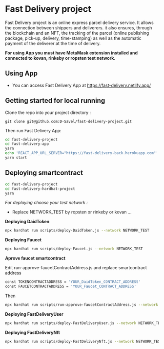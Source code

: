 
# Fast Delivery project

Fast Delivery project is an online express parcel delivery service. It allows the connection between shippers and deliverers. it also ensures, through the blockchain and an NFT, the tracking of the parcel (online publishing package, pick-up, delivery, time-stamping) as well as the automatic payment of the deliverer at the time of delivery.

**For using App you must have MetaMask extension installed and connected to kovan, rinkeby or ropsten test network.**

## Using App ##

- You can access Fast Delivery App at https://fast-delivery.netlify.app/

## Getting started for local running

Clone the repo into your project directory :

  `git clone git@github.com:D-Savel/fast-delivery-project.git`

Then run Fast Delivery App:
  
  ```sh
  cd fast-delivery-project
  cd fast-delivery-app
  yarn
  echo 'REACT_APP_URL_SERVER="https://fast-delivery-back.herokuapp.com"' > .env
  yarn start
  ```

## Deploying smartcontract
  
  ```sh
  cd fast-delivery-project
  cd fast-delivery-hardhat-project
  yarn
  ```

*For deploying choose your test network :*
- Replace NETWORK_TEST by ropsten or rinkeby or kovan ...

**Deploying DaidToken**

  ```sh
  npx hardhat run scripts/deploy-DaidToken.js --network NETWORK_TEST
  ```

**Deploying Faucet**

  ```sh
  npx hardhat run scripts/deploy-Faucet.js --network NETWORK_TEST
  ```

**Aprove faucet smartcontract**

 Edit run-approve-faucetContractAddress.js
  and replace smartcontract address

  ```sh
  const TOKENCONTRACTADDRESS = 'YOUR_DaidToken_CONTRACT_ADDRESS'
  const FAUCETCONTRACTADDRESS = 'YOUR_Faucet_CONTRACT_ADDRESS'
  ```

  Then

  ```sh
  npx hardhat run scripts/run-approve-faucetContractAddress.js --network NETWORK_TEST
  ```

**Deploying FastDeliveryUser**

  ```sh
  npx hardhat run scripts/deploy-FastDeliveryUser.js --network NETWORK_TEST
  ```

**Deploying FastDeliveryNft**

  ```sh
  npx hardhat run scripts/deploy-FastDeliveryNft.js --network NETWORK_TEST
  ```




